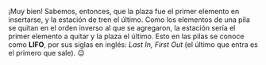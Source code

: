 ¡Muy bien! Sabemos, entonces, que la plaza fue el primer elemento en insertarse, y la estación de tren el último. Como los elementos de una pila se quitan en el orden inverso al que se agregaron, la estación sería el primer elemento a quitar y la plaza el último. Esto en las pilas se conoce como **LIFO**, por sus siglas en inglés: *Last In, First Out* (el último que entra es el primero que sale). :wink: